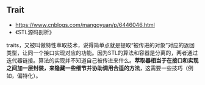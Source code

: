 ## Trait

- https://www.cnblogs.com/mangoyuan/p/6446046.html
- 《STL源码剖析》

traits，又被叫做特性萃取技术，说得简单点就是提取“被传进的对象”对应的返回类型，让同一个接口实现对应的功能。因为STL的算法和容器是分离的，两者通过迭代器链接。算法的实现并不知道自己被传进来什么。**萃取器相当于在接口和实现之间加一层封装，来隐藏一些细节并协助调用合适的方法**，这需要一些技巧（例如，偏特化）。

